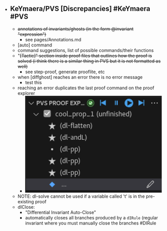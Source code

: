 - ## KeYmaera/PVS [Discrepancies] #KeYmaera #PVS
	- ~~annotations of invariants/ghosts (in the form @invariant "expression")~~
		- see pages/Annotations.md
	- [auto] command
	- command suggestions, list of possible commands/their functions
	- "~~[Tactic]" section inside proof files that outlines how the proof is solved (i think there is a similar thing in PVS but it is not formatted as well)~~
		- see <M-x> step-proof, generate prooflite, etc
	- when [diffghost] reaches an error there is no error message
		- test this
	- reaching an error duplicates the last proof command on the proof explorer
		- ![image.png](../assets/image_1689611943196_0.png)
	- NOTE: dl-solve cannot be used if a variable called 't' is in the pre-existing proof
	- dIClose:
		- "Differential Invariant Auto-Close"
		- automatically closes all branches produced by a `dIRule` (regular invariant where you must manually close the branches #DIRule
